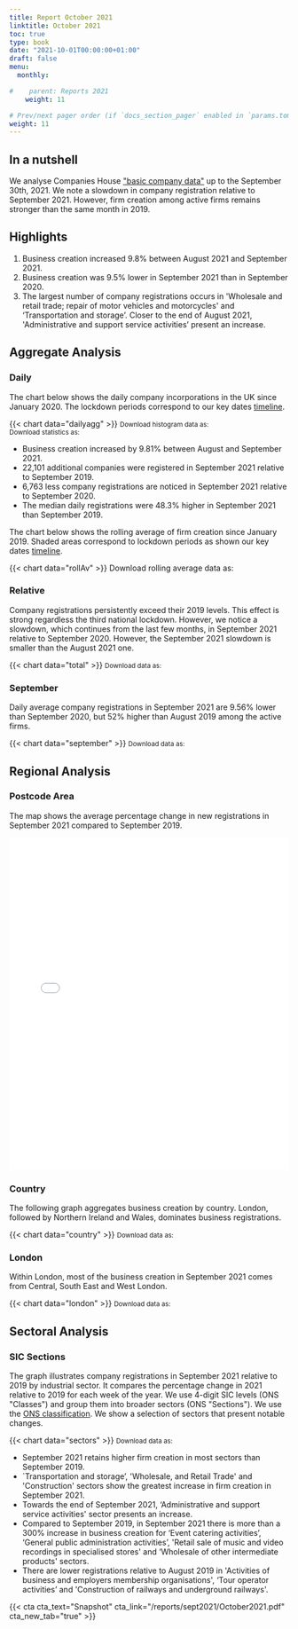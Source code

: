 ```yaml
---
title: Report October 2021
linktitle: October 2021
toc: true
type: book
date: "2021-10-01T00:00:00+01:00"
draft: false
menu:
  monthly:

#    parent: Reports 2021
    weight: 11

# Prev/next pager order (if `docs_section_pager` enabled in `params.toml`)
weight: 11
---
```


## In a nutshell

We analyse Companies House ["basic company data"](http://download.companieshouse.gov.uk/en_output.html) up to the September 30th, 2021. We note a slowdown in company registration relative to September 2021. However, firm creation among active firms remains stronger than the same month in 2019.

## <i class="far fa-lightbulb"></i>  <span class="ml-1">Highlights</span>
1. Business creation increased 9.8% between August 2021 and September 2021.
2. Business creation was 9.5% lower in September 2021 than in September 2020.
3. The largest number of company registrations occurs in 'Wholesale and retail trade; repair of motor vehicles and motorcycles' and ‘Transportation and storage’. Closer to the end of August 2021, 'Administrative and support service activities’ present an increase. 


## <i class="fas fa-bullseye"></i> <span class="ml-1">Aggregate Analysis</span>
### Daily 
The chart below shows the daily company incorporations in the UK since January 2020. The lockdown periods correspond to our key dates [timeline](https://uk-firm-dynamics.netlify.app/reports/#timeline). 

{{< chart data="dailyagg" >}}
<small>Download histogram data as: <a href="data/01histogram.csv" download="01histogram.csv"><i class="fas fa-file-csv"></i></a>
  <br>
Download statistics as: <a href="data/02statsLockdown.xlsx" download="02statistics.xlsx"><i class="fas fa-file-excel"></i></a></small>

- Business creation increased by 9.81% between August and September 2021. 
- 22,101 additional companies were registered in September 2021 relative to September 2019. 
- 6,763 less company registrations are noticed in September 2021 relative to September 2020.
- The median daily registrations were 48.3% higher in September 2021 than September 2019. 

The chart below shows the rolling average of firm creation since January 2019. Shaded areas correspond to lockdown periods as shown our key dates [timeline](https://uk-firm-dynamics.netlify.app/reports/#timeline).

{{< chart data="rollAv" >}}
Download rolling average data as: <a href="data/08rollingAverage.csv" download="08rollingAverage.csv"><i class="fas fa-file-excel"></i></a></small>



### Relative  

Company registrations persistently exceed their 2019 levels. This effect is strong regardless the third national lockdown. However, we notice a slowdown, which continues from the last few months, in September 2021 relative to September 2020. However, the September 2021 slowdown is smaller than the August 2021 one.

{{< chart data="total" >}}
<small>Download data as: <a href="data/04ratio.csv" download="03ratio.csv"><i class="fas fa-file-csv"></i></a></small>

### September
Daily average company registrations in September 2021 are 9.56% lower than September 2020, but 52% higher than August 2019 among the active firms.

{{< chart data="september" >}}
<small>Download data as: <a href="data/03statsSept.csv" download="04september.csv"><i class="fas fa-file-csv"></i></a></small>

## <i class="fas fa-map-marker-alt"></i>  <span class="ml-1">Regional Analysis</span>

### Postcode Area
The map shows the average percentage change in new registrations in September 2021 compared to September 2019.  

<iframe src="mapOct2021Av.html" style="height:600px;width:100%;border:none;overflow:hidden;"></iframe>

### Country 
The following graph aggregates business creation by country. London, followed by Northern Ireland and Wales, dominates business registrations. 

{{< chart data="country" >}}
<small>Download data as: <a href="data/05country.csv" download="05country.csv"><i class="fas fa-file-csv"></i></a></small>

### London
Within London, most of the business creation in September 2021 comes from Central, South East and West London. 

{{< chart data="london" >}}
<small>Download data as: <a href="data/06London.csv" download="06london.csv"><i class="fas fa-file-csv"></i></a></small>


## <i class="fas fa-industry"></i> <span class="ml-1">Sectoral Analysis</span>
### SIC Sections
The graph illustrates company registrations in September 2021 relative to 2019 by industrial sector. It compares the percentage change in 2021 relative to 2019 for each week of the year. We use 4-digit SIC levels (ONS "Classes") and group them into broader sectors (ONS "Sections"). We use the [ONS classification](https://onsdigital.github.io/dp-classification-tools/standard-industrial-classification/ONS_SIC_hierarchy_view.html). We show a selection of sectors that present notable changes. 

{{< chart data="sectors" >}}
<small>Download data as: <a href="data/07sections.csv" download="07sections.csv"><i class="fas fa-file-csv"></i></a></small>

- September 2021 retains higher firm creation in most sectors than September 2019.
- `Transportation and storage’, 'Wholesale, and Retail Trade' and 'Construction' sectors show the greatest increase in firm creation in September 2021. 
- Towards the end of September 2021, ‘Administrative and support service activities' sector presents an increase.
- Compared to September 2019, in September 2021 there is more than a 300% increase in business creation for ‘Event catering activities’, ‘General public administration activities’, 'Retail sale of music and video recordings in specialised stores' and ‘Wholesale of other intermediate products' sectors. 
- There are lower registrations relative to August 2019 in 'Activities of business and employers membership organisations', ‘Tour operator activities’ and 'Construction of railways and underground railways'. 

{{< cta cta_text="Snapshot" cta_link="/reports/sept2021/October2021.pdf" cta_new_tab="true" >}}
